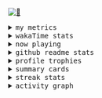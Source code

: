 [![🐙](https://hits.seeyoufarm.com/api/count/incr/badge.svg?url=https%3A%2F%2Fgithub.com%2Fktnkk%2Fhit-counter&count_bg=%23070707&title_bg=%23070707&icon=&icon_color=%23E7E7E7&title=visitors&edge_flat=true)](https://hits.seeyoufarm.com)

<details>
  <summary> <samp>my metrics</samp></summary>
  
  <br>
  
 ![🐳](https://github.com/kkhys/kkhys/blob/main/github-metrics.svg)
  
  ***
</details>

<details>
  <summary> <samp>wakaTime stats</samp></summary>
  
  <br>
  
<!--START_SECTION:waka-->
![Code Time](http://img.shields.io/badge/Code%20Time-2%2C159%20hrs%2019%20mins-blue)

**🐱 My GitHub Data** 

> 📦 5.0 MB Used in GitHub's Storage 
 > 
> 🏆 1,332 Contributions in the Year 2023
 > 
> 💼 Opted to Hire
 > 
> 📜 9 Public Repositories 
 > 
> 🔑 23 Private Repositories 
 > 
**I'm an Early 🐤** 

```text
🌞 Morning                5056 commits        █████████░░░░░░░░░░░░░░░░   37.17 % 
🌆 Daytime                2761 commits        █████░░░░░░░░░░░░░░░░░░░░   20.30 % 
🌃 Evening                4375 commits        ████████░░░░░░░░░░░░░░░░░   32.16 % 
🌙 Night                  1410 commits        ███░░░░░░░░░░░░░░░░░░░░░░   10.37 % 
```
📅 **I'm Most Productive on Monday** 

```text
Monday                   2107 commits        ████░░░░░░░░░░░░░░░░░░░░░   15.49 % 
Tuesday                  1980 commits        ████░░░░░░░░░░░░░░░░░░░░░   14.56 % 
Wednesday                2005 commits        ████░░░░░░░░░░░░░░░░░░░░░   14.74 % 
Thursday                 1960 commits        ████░░░░░░░░░░░░░░░░░░░░░   14.41 % 
Friday                   1880 commits        ███░░░░░░░░░░░░░░░░░░░░░░   13.82 % 
Saturday                 1753 commits        ███░░░░░░░░░░░░░░░░░░░░░░   12.89 % 
Sunday                   1917 commits        ████░░░░░░░░░░░░░░░░░░░░░   14.09 % 
```


📊 **This Week I Spent My Time On** 

```text
🕑︎ Time Zone: Asia/Tokyo

💬 Programming Languages: 
Other                    40 hrs 15 mins      █████████████████░░░░░░░░   69.96 % 
TypeScript               6 hrs 34 mins       ███░░░░░░░░░░░░░░░░░░░░░░   11.42 % 
Java                     4 hrs 36 mins       ██░░░░░░░░░░░░░░░░░░░░░░░   08.01 % 
HTML                     2 hrs 51 mins       █░░░░░░░░░░░░░░░░░░░░░░░░   04.98 % 
Play2                    59 mins             ░░░░░░░░░░░░░░░░░░░░░░░░░   01.73 % 

🔥 Editors: 
Chrome                   40 hrs 15 mins      █████████████████░░░░░░░░   69.96 % 
IntelliJ                 9 hrs 4 mins        ████░░░░░░░░░░░░░░░░░░░░░   15.76 % 
WebStorm                 8 hrs 11 mins       ████░░░░░░░░░░░░░░░░░░░░░   14.25 % 
DataGrip                 1 min               ░░░░░░░░░░░░░░░░░░░░░░░░░   00.03 % 

💻 Operating System: 
Mac                      57 hrs 32 mins      █████████████████████████   100.00 % 
```


 Last Updated on 2023/12/15 18:36:36 UTC
<!--END_SECTION:waka-->
  
  ***
</details>


<details>
  <summary> <samp>now playing</samp></summary>
  
  <br>
 
 [![🐟](https://spotify-github-profile.vercel.app/api/view?uid=31ryofms4dnv7mrohhepo4c4zgqu&cover_image=true&theme=default&show_offline=false&background_color=121212&bar_color=53b14f&bar_color_cover=false)](https://open.spotify.com/user/31ryofms4dnv7mrohhepo4c4zgqu)
  
  ***
</details>

<details>
  <summary> <samp>github readme stats</samp></summary>
  
  <br>
  
 <p align="left"> 
  <img alt="🐠" src="https://github-readme-stats.vercel.app/api?username=kkhys&count_private=true&show_icons=true&theme=dark&include_all_commits=true" />
  <img alt="🐟" src="https://github-readme-stats.vercel.app/api/top-langs/?username=kkhys&layout=compact&theme=dark&langs_count=10&hide=HTML,CSS,SCSS" />
</p>
  
  ***
</details>

<details>
  <summary> <samp>profile trophies</samp></summary>
  
  <br>
  
  [![🐬](https://github-profile-trophy.vercel.app/?username=kkhys&rank=SECRET,SSS,SS,S,AAA,AA,A&theme=darkhub&row=1&margin-w=10&no-bg=true)](https://github.com/ryo-ma/github-profile-trophy)
  
  ***
</details>

<details>
  <summary> <samp>summary cards</samp></summary>
  
  <br>
  
  ![🐋](https://github-profile-summary-cards.vercel.app/api/cards/profile-details?username=kkhys&theme=github_dark)
  ![🦑](https://github-profile-summary-cards.vercel.app/api/cards/repos-per-language?username=kkhys&theme=github_dark)
  ![🦭](https://github-profile-summary-cards.vercel.app/api/cards/most-commit-language?username=kkhys&theme=github_dark)
  ![🦀](https://github-profile-summary-cards.vercel.app/api/cards/stats?username=kkhys&theme=github_dark)
  ![🦈](https://github-profile-summary-cards.vercel.app/api/cards/productive-time?username=kkhys&theme=github_dark)
  
  ***
</details>

<details>
  <summary> <samp>streak stats</samp></summary>
  
  <br>
  
  [![🐠](http://github-readme-streak-stats.herokuapp.com?user=kkhys&theme=dark)](https://git.io/streak-stats)
  
  ***
</details>

<details>
  <summary> <samp>activity graph</samp></summary>
  
  <br>
  
  [![🐡](https://github-readme-activity-graph.vercel.app/graph?username=kkhys&theme=xcode)](https://github.com/ashutosh00710/github-readme-activity-graph)
  
  ***
</details>
